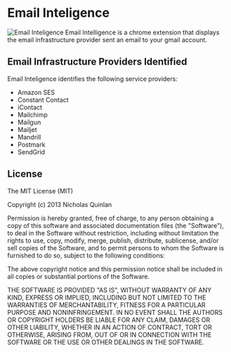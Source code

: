 # Email Inteligence

![Email Inteligence](http://d.pr/i/66NH+) Email Intelligence is a chrome extension that displays the email infrastructure provider sent an email to your gmail account.

## Email Infrastructure Providers Identified

Email Inteligence identifies the following service providers:

* Amazon SES
* Constant Contact
* iContact
* Mailchimp
* Mailgun
* Mailjet
* Mandrill
* Postmark
* SendGrid

## License

The MIT License (MIT)

Copyright (c) 2013 Nicholas Quinlan

Permission is hereby granted, free of charge, to any person obtaining a copy
of this software and associated documentation files (the "Software"), to deal
in the Software without restriction, including without limitation the rights
to use, copy, modify, merge, publish, distribute, sublicense, and/or sell
copies of the Software, and to permit persons to whom the Software is
furnished to do so, subject to the following conditions:

The above copyright notice and this permission notice shall be included in
all copies or substantial portions of the Software.

THE SOFTWARE IS PROVIDED "AS IS", WITHOUT WARRANTY OF ANY KIND, EXPRESS OR
IMPLIED, INCLUDING BUT NOT LIMITED TO THE WARRANTIES OF MERCHANTABILITY,
FITNESS FOR A PARTICULAR PURPOSE AND NONINFRINGEMENT. IN NO EVENT SHALL THE
AUTHORS OR COPYRIGHT HOLDERS BE LIABLE FOR ANY CLAIM, DAMAGES OR OTHER
LIABILITY, WHETHER IN AN ACTION OF CONTRACT, TORT OR OTHERWISE, ARISING FROM,
OUT OF OR IN CONNECTION WITH THE SOFTWARE OR THE USE OR OTHER DEALINGS IN
THE SOFTWARE.
